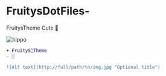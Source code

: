 # FruitysDotFiles-
FruitysTheme Cute 🐰



![hippo](https://media3.giphy.com/media/aUovxH8Vf9qDu/giphy.gif)

````diff
+ FruityS🥐Theme
- 🐰

![Alt text](http://full/path/to/img.jpg "Optional title")
